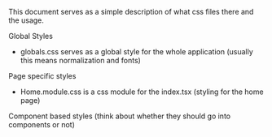 This document serves as a simple description of what css files there and the usage.

Global Styles

- globals.css serves as a global style for the whole application (usually this means normalization and fonts)

Page specific styles

- Home.module.css is a css module for the index.tsx (styling for the home page)

Component based styles (think about whether they should go into components or not)
